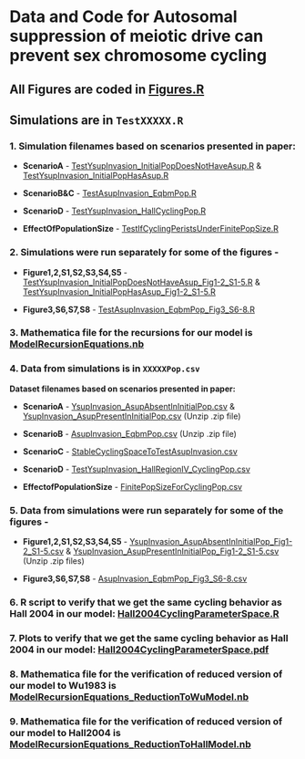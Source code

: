 
# **Data and Code for Autosomal suppression of meiotic drive can prevent sex chromosome cycling**

## All Figures are coded in [Figures.R](https://github.com/anjaligupta1210/AutosomalSuppressionOfMeioticDriveCanPreventSexChromosomeCycling/blob/main/Figures.R)


## Simulations are in ``TestXXXXX.R``






### 1. Simulation filenames based on scenarios presented in paper:

- **ScenarioA** - [TestYsupInvasion_InitialPopDoesNotHaveAsup.R](https://github.com/anjaligupta1210/AutosomalSuppressionOfMeioticDriveCanPreventSexChromosomeCycling/blob/main/TestYsupInvasion_InitialPopDoesNotHaveAsup.R) & [TestYsupInvasion_InitialPopHasAsup.R](https://github.com/anjaligupta1210/AutosomalSuppressionOfMeioticDriveCanPreventSexChromosomeCycling/blob/main/TestYsupInvasion_InitialPopHasAsup.R)

- **ScenarioB&C** - [TestAsupInvasion_EqbmPop.R](https://github.com/anjaligupta1210/AutosomalSuppressionOfMeioticDriveCanPreventSexChromosomeCycling/blob/main/TestAsupInvasion_EqbmPop.R)

- **ScenarioD** - [TestYsupInvasion_HallCyclingPop.R](https://github.com/anjaligupta1210/AutosomalSuppressionOfMeioticDriveCanPreventSexChromosomeCycling/blob/main/TestYsupInvasion_HallCyclingPop.R)

- **EffectOfPopulationSize** - [TestIfCyclingPeristsUnderFinitePopSize.R](https://github.com/anjaligupta1210/AutosomalSuppressionOfMeioticDriveCanPreventSexChromosomeCycling/blob/main/TestIfCyclingPeristsUnderFinitePopSize.R)







###  2. Simulations were run separately for some of the figures -

- **Figure1,2,S1,S2,S3,S4,S5** - [TestYsupInvasion_InitialPopDoesNotHaveAsup_Fig1-2_S1-5.R](https://github.com/anjaligupta1210/AutosomalSuppressionOfMeioticDriveCanPreventSexChromosomeCycling/blob/main/TestYsupInvasion_InitialPopDoesNotHaveAsup_Fig1-2_S1-5.R) & [TestYsupInvasion_InitialPopHasAsup_Fig1-2_S1-5.R](https://github.com/anjaligupta1210/AutosomalSuppressionOfMeioticDriveCanPreventSexChromosomeCycling/blob/main/TestYsupInvasion_InitialPopHasAsup_Fig1-2_S1-5.R)

- **Figure3,S6,S7,S8** - [TestAsupInvasion_EqbmPop_Fig3_S6-8.R](https://github.com/anjaligupta1210/AutosomalSuppressionOfMeioticDriveCanPreventSexChromosomeCycling/blob/main/TestAsupInvasion_EqbmPop_Fig3_S6-8.R)








###  3. Mathematica file for the recursions for our model is [ModelRecursionEquations.nb](https://github.com/anjaligupta1210/AutosomalSuppressionOfMeioticDriveCanPreventSexChromosomeCycling/blob/main/ModelRecursionEquations.nb)




###   4. Data from simulations is in ``XXXXXPop.csv``

**Dataset filenames based on scenarios presented in paper:**

- **ScenarioA** - [YsupInvasion_AsupAbsentInInitialPop.csv](https://github.com/anjaligupta1210/AutosomalSuppressionOfMeioticDriveCanPreventSexChromosomeCycling/blob/main/YsupInvasion_AsupAbsentInInitialPop.csv) & [YsupInvasion_AsupPresentInInitialPop.csv](https://github.com/anjaligupta1210/AutosomalSuppressionOfMeioticDriveCanPreventSexChromosomeCycling/blob/main/YsupInvasion_AsupPresentInInitialPop.csv.zip) (Unzip .zip file)

- **ScenarioB** - [AsupInvasion_EqbmPop.csv](https://github.com/anjaligupta1210/AutosomalSuppressionOfMeioticDriveCanPreventSexChromosomeCycling/blob/main/AsupInvasion_EqbmPop.csv.zip) (Unzip .zip file)

- **ScenarioC** - [StableCyclingSpaceToTestAsupInvasion.csv](https://github.com/anjaligupta1210/AutosomalSuppressionOfMeioticDriveCanPreventSexChromosomeCycling/blob/main/StableCyclingSpaceToTestAsupInvasion.csv)

- **ScenarioD** - [TestYsupInvasion_HallRegionIV_CyclingPop.csv](https://github.com/anjaligupta1210/AutosomalSuppressionOfMeioticDriveCanPreventSexChromosomeCycling/blob/main/TestYsupInvasion_HallRegionIV_CyclingPop.csv)

- **EffectofPopulationSize** - [FinitePopSizeForCyclingPop.csv](https://github.com/anjaligupta1210/AutosomalSuppressionOfMeioticDriveCanPreventSexChromosomeCycling/blob/main/FinitePopSizeForCyclingPop.csv)



###  5. Data from simulations were run separately for some of the figures -

- **Figure1,2,S1,S2,S3,S4,S5** - [YsupInvasion_AsupAbsentInInitialPop_Fig1-2_S1-5.csv](https://github.com/anjaligupta1210/AutosomalSuppressionOfMeioticDriveCanPreventSexChromosomeCycling/blob/main/YsupInvasion_AsupAbsentInInitialPop_Fig1-2_S1-5.csv.zip) & [YsupInvasion_AsupPresentInInitialPop_Fig1-2_S1-5.csv](https://github.com/anjaligupta1210/AutosomalSuppressionOfMeioticDriveCanPreventSexChromosomeCycling/blob/main/YsupInvasion_AsupPresentInInitialPop_Fig1-2_S1-5.csv.zip) (Unzip .zip files)

- **Figure3,S6,S7,S8** - [AsupInvasion_EqbmPop_Fig3_S6-8.csv](https://github.com/anjaligupta1210/AutosomalSuppressionOfMeioticDriveCanPreventSexChromosomeCycling/blob/main/AsupInvasion_EqbmPop_Fig3_S6-8.csv)



###  6. R script to verify that we get the same cycling behavior as Hall 2004 in our model: [Hall2004CyclingParameterSpace.R](https://github.com/anjaligupta1210/AutosomalSuppressionOfMeioticDriveCanPreventSexChromosomeCycling/blob/main/Hall2004CyclingParameterSpace.R)



###  7. Plots to verify that we get the same cycling behavior as Hall 2004 in our model: [Hall2004CyclingParameterSpace.pdf](https://github.com/anjaligupta1210/AutosomalSuppressionOfMeioticDriveCanPreventSexChromosomeCycling/blob/main/Hall2004CyclingParameterSpace.pdf)



###  8. Mathematica file for the verification of reduced version of our model to Wu1983 is [ModelRecursionEquations_ReductionToWuModel.nb](https://github.com/anjaligupta1210/AutosomalSuppressionOfMeioticDriveCanPreventSexChromosomeCycling/blob/main/ModelRecursionEquations_ReductionToWuModel.nb)


###  9. Mathematica file for the verification of reduced version of our model to Hall2004 is [ModelRecursionEquations_ReductionToHallModel.nb](https://github.com/anjaligupta1210/AutosomalSuppressionOfMeioticDriveCanPreventSexChromosomeCycling/blob/main/ModelRecursionEquations_ReductionToHallModel.nb)
